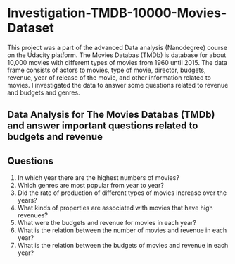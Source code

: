 # Investigation-TMDB-10000-Movies-Dataset
This project was a part of the advanced Data analysis (Nanodegree) course on the Udacity platform. The Movies Databas (TMDb) is database for about 10,000 movies with different types of movies from 1960 until 2015. The data frame consists of actors to movies, type of movie, director, budgets, revenue, year of release of the movie, and other information related to movies. I investigated the data to answer some questions related to revenue and budgets and genres. 

## Data Analysis for The Movies Databas (TMDb) and answer important questions related to budgets and revenue

## Questions 
1. In which year there are the highest numbers of movies?
2. Which genres are most popular from year to year?
3. Did the rate of production of different types of movies increase over the years?
4. What kinds of properties are associated with movies that have high revenues?
5. What were the budgets and revenue for movies in each year?
6. What is the relation between the number of movies and revenue in each year?
7. What is the relation between the budgets of movies and revenue in each year?
